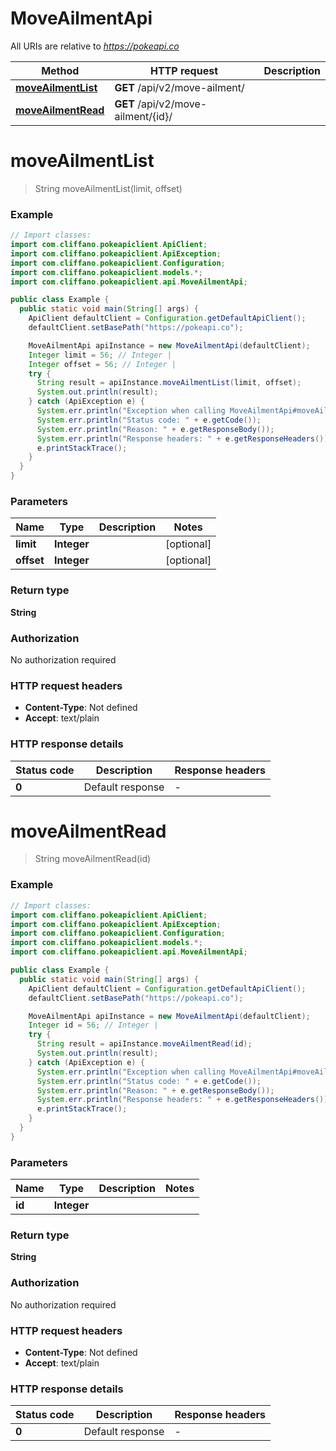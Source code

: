 # MoveAilmentApi

All URIs are relative to *https://pokeapi.co*

| Method | HTTP request | Description |
|------------- | ------------- | -------------|
| [**moveAilmentList**](MoveAilmentApi.md#moveAilmentList) | **GET** /api/v2/move-ailment/ |  |
| [**moveAilmentRead**](MoveAilmentApi.md#moveAilmentRead) | **GET** /api/v2/move-ailment/{id}/ |  |


<a name="moveAilmentList"></a>
# **moveAilmentList**
> String moveAilmentList(limit, offset)



### Example
```java
// Import classes:
import com.cliffano.pokeapiclient.ApiClient;
import com.cliffano.pokeapiclient.ApiException;
import com.cliffano.pokeapiclient.Configuration;
import com.cliffano.pokeapiclient.models.*;
import com.cliffano.pokeapiclient.api.MoveAilmentApi;

public class Example {
  public static void main(String[] args) {
    ApiClient defaultClient = Configuration.getDefaultApiClient();
    defaultClient.setBasePath("https://pokeapi.co");

    MoveAilmentApi apiInstance = new MoveAilmentApi(defaultClient);
    Integer limit = 56; // Integer | 
    Integer offset = 56; // Integer | 
    try {
      String result = apiInstance.moveAilmentList(limit, offset);
      System.out.println(result);
    } catch (ApiException e) {
      System.err.println("Exception when calling MoveAilmentApi#moveAilmentList");
      System.err.println("Status code: " + e.getCode());
      System.err.println("Reason: " + e.getResponseBody());
      System.err.println("Response headers: " + e.getResponseHeaders());
      e.printStackTrace();
    }
  }
}
```

### Parameters

| Name | Type | Description  | Notes |
|------------- | ------------- | ------------- | -------------|
| **limit** | **Integer**|  | [optional] |
| **offset** | **Integer**|  | [optional] |

### Return type

**String**

### Authorization

No authorization required

### HTTP request headers

 - **Content-Type**: Not defined
 - **Accept**: text/plain

### HTTP response details
| Status code | Description | Response headers |
|-------------|-------------|------------------|
| **0** | Default response |  -  |

<a name="moveAilmentRead"></a>
# **moveAilmentRead**
> String moveAilmentRead(id)



### Example
```java
// Import classes:
import com.cliffano.pokeapiclient.ApiClient;
import com.cliffano.pokeapiclient.ApiException;
import com.cliffano.pokeapiclient.Configuration;
import com.cliffano.pokeapiclient.models.*;
import com.cliffano.pokeapiclient.api.MoveAilmentApi;

public class Example {
  public static void main(String[] args) {
    ApiClient defaultClient = Configuration.getDefaultApiClient();
    defaultClient.setBasePath("https://pokeapi.co");

    MoveAilmentApi apiInstance = new MoveAilmentApi(defaultClient);
    Integer id = 56; // Integer | 
    try {
      String result = apiInstance.moveAilmentRead(id);
      System.out.println(result);
    } catch (ApiException e) {
      System.err.println("Exception when calling MoveAilmentApi#moveAilmentRead");
      System.err.println("Status code: " + e.getCode());
      System.err.println("Reason: " + e.getResponseBody());
      System.err.println("Response headers: " + e.getResponseHeaders());
      e.printStackTrace();
    }
  }
}
```

### Parameters

| Name | Type | Description  | Notes |
|------------- | ------------- | ------------- | -------------|
| **id** | **Integer**|  | |

### Return type

**String**

### Authorization

No authorization required

### HTTP request headers

 - **Content-Type**: Not defined
 - **Accept**: text/plain

### HTTP response details
| Status code | Description | Response headers |
|-------------|-------------|------------------|
| **0** | Default response |  -  |

